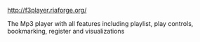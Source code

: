 http://f3player.riaforge.org/

The Mp3 player with all features including playlist, play controls, bookmarking, register and visualizations